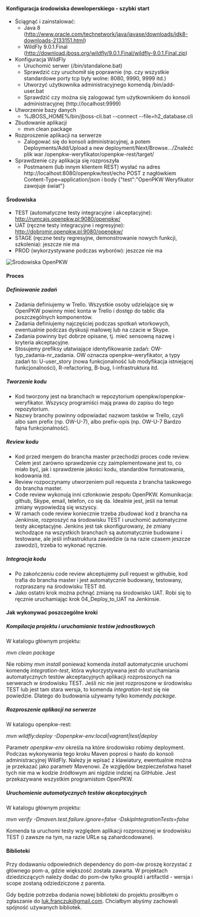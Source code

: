 #### Konfiguracja środowiska deweloperskiego - szybki start

- Ściągnąć i zainstalować:
  - Java 8 (http://www.oracle.com/technetwork/java/javase/downloads/jdk8-downloads-2133151.html)
  - WildFly 9.0.1.Final (http://download.jboss.org/wildfly/9.0.1.Final/wildfly-9.0.1.Final.zip)
- Konfiguracja WildFly
  - Uruchomić serwer (/bin/standalone.bat)
  - Sprawdzić czy uruchomił się poprawnie (np. czy wszystkie standardowe porty tcp były wolne: 8080, 9990, 9999 itd.)
  - Utworzyć użytkownika administracyjnego komendą /bin/add-user.bat
  - Sprawdzić czy można się zalogować tym użytkownikiem do konsoli administracyjnej (http://localhost:9999)
- Utworzenie bazy danych
  - %JBOSS_HOME%/bin/jboss-cli.bat --connect --file=h2_database.cli
- Zbudowanie aplikacji
  - mvn clean package
- Rozproszenie aplikacji na serwerze
  - Zalogować się do konsoli administracyjnej, a potem Deployments/Add/Upload a new deployment/Next/Browse.../Znaleźć plik war /openpkw-weryfikator/openpkw-rest/target/
- Sprawdzenie czy aplikacja się rozproszyła
  - Postmanem (lub innym klientem REST) wysłać na adres http://localhost:8080/openpkw/test/echo POST z nagłówkiem Content-Type=application/json i body {"test":"OpenPKW Weryfikator zawojuje świat"} 

#### Środowiska

- TEST (automatyczne testy integracyjne i akceptacyjne): http://rumcajs.openpkw.pl:9080/openpkw/
- UAT (ręczne testy integracyjne i regresyjne): http://dobromir.openpkw.pl:9080/openpkw/
- STAGE (ręczne testy regresyjne, demonstrowanie nowych funkcji, szkolenia): jeszcze nie ma
- PROD (wykorzystywane podczas wyborów): jeszcze nie ma

![Środowiska OpenPKW](https://raw.githubusercontent.com/openpkw/openpkw-devops/master/OpenPKW%20Environments.png)

#### Proces

##### Definiowanie zadań
- Zadania definiujemy w Trello. Wszystkie osoby udzielające się w OpenPKW powinny mieć konta w Trello i dostęp do tablic dla poszczególnych komponentów.
- Zadania definiujemy najczęściej podczas spotkań wtorkowych, ewentualnie podczas dyskusji mailowej lub na czacie w Skype.
- Zadania powinny być dobrze opisane, tj. mieć sensowną nazwę i kryteria akceptacyjne.
- Stosujemy prefiksy ułatwiające identyfikowanie zadań: OW-typ_zadania-nr_zadania. OW oznacza openpkw-weryfikator, a typy zadań to: U-user_story (nowa funkcjonalność lub modyfikacja istniejącej funkcjonalności), R-refactoring, B-bug, I-infrastruktura itd.

##### Tworzenie kodu
- Kod tworzony jest na branchach w repozytorium openpkw/openpkw-weryfikator. Wszyscy programiści mają prawa do zapisu do tego repozytorium. 
- Nazwy branchy powinny odpowiadać nazwom tasków w Trello, czyli albo sam prefix (np. OW-U-7), albo prefix-opis (np. OW-U-7 Bardzo fajna funkcjonalność).

##### Review kodu
- Kod przed mergem do brancha master przechodzi proces code review. Celem jest zarówno sprawdzenie czy zaimplementowane jest to, co miało być, jak i sprawdzenie jakości kodu, standardów formatowania, kodowania itd.
- Review rozpoczynamy utworzeniem pull requesta z brancha taskowego do brancha master.
- Code review wykonują inni członkowie zespołu OpenPKW. Komunikacja: github, Skype, email, telefon, co się da. Idealnie jest, jeśli na temat zmiany wypowiedzą się wszyscy.
- W ramach code review koniecznie trzeba zbudować kod z brancha na Jenkinsie, rozproszyć na środowisku TEST i uruchomić automatyczne testy akceptacyjne. Jenkins jest tak skonfigurowany, że zmiany wchodzące na wszystkich branchach są automatycznie budowane i testowane, ale jeśli infrastruktura zawiedzie (a na razie czasem jeszcze zawodzi), trzeba to wykonać ręcznie.

##### Integracja kodu
- Po zakończeniu code review akceptujemy pull request w githubie, kod trafia do brancha master i jest automatycznie budowany, testowany, rozpraszany na środowisku TEST itd.
- Jako ostatni krok można pchnąć zmianę na środowisko UAT. Robi się to ręcznie uruchamiając krok 04_Deploy_to_UAT na Jenkinsie.

#### Jak wykonywać poszczególne kroki

##### Kompilacja projektu i uruchamianie testów jednostkowych

W katalogu głównym projektu:

*mvn clean package*

Nie robimy *mvn install* ponieważ komenda *install* automatycznie uruchomi komendę *integration-test*, która wykorzystywana jest do uruchamiania automatycznych testów akceptacyjnych aplikacji rozproszonych na serwerach w środowisku TEST. Jeśli nic nie jest rozproszone w środowisku TEST lub jest tam stara wersja, to komenda *integration-test* się nie powiedzie. Dlatego do budowania używamy tylko komendy *package*.

##### Rozproszenie aplikacji na serwerze

W katalogu openpkw-rest:

*mvn wildfly:deploy -Dopenpkw-env:local|vagrant|test|deploy*

Parametr *openpkw-env* określa na które środowisko robimy deployment. Podczas wykonywania tego kroku Maven poprosi o hasło do konsoli administracyjnej WildFly. Należy je wpisać z klawiatury, ewentualnie można je przekazać jako parametr Mavenowi. Ze względów bezpieczeństwa haseł tych nie ma w kodzie źródłowym ani nigdzie indziej na GitHubie. Jest przekazywane wszystkim programistom OpenPKW.

##### Uruchomienie automatycznych testów akceptacyjnych

W katalogu głównym projektu:

*mvn verify -Dmaven.test.failure.ignore=false -DskipIntegrationTests=false*

Komenda ta uruchomi testy względem aplikacji rozproszonej w środowisku TEST (i zawsze na tym, na razie URLe są zahardcodowane).

#### Biblioteki
Przy dodawaniu odpowiednich dependency do pom-ów proszę korzystać z głównego pom-a, gdzie większość została zawarta. W projektach dziedziczących należy dodać do pom-ów tylko groupId i artifactId - wersja i scope zostaną odziedziczone z parenta.

Gdy będzie potrzeba dodania nowej biblioteki do projektu prosiłbym o zgłaszanie do luk.franczuk@gmail.com.  Chciałbym abyśmy zachowali spójność używanych bibliotek.
